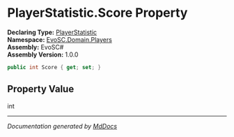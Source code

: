 ﻿<!--  
  <auto-generated>   
    The contents of this file were generated by a tool.  
    Changes to this file may be list if the file is regenerated  
  </auto-generated>   
-->

# PlayerStatistic.Score Property

**Declaring Type:** [PlayerStatistic](../index.md)  
**Namespace:** [EvoSC.Domain.Players](../../index.md)  
**Assembly:** EvoSC\#  
**Assembly Version:** 1.0.0

```csharp
public int Score { get; set; }
```

## Property Value

int

___

*Documentation generated by [MdDocs](https://github.com/ap0llo/mddocs)*
